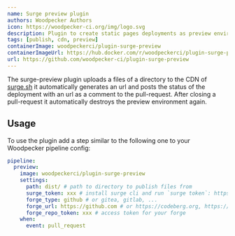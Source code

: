 ```yaml
---
name: Surge preview plugin
authors: Woodpecker Authors
icon: https://woodpecker-ci.org/img/logo.svg
description: Plugin to create static pages deployments as preview environments on pull-requests.
tags: [publish, cdn, preview]
containerImage: woodpeckerci/plugin-surge-preview
containerImageUrl: https://hub.docker.com/r/woodpeckerci/plugin-surge-preview
url: https://github.com/woodpecker-ci/plugin-surge-preview
---
```


The surge-preview plugin uploads a files of a directory to the CDN of [surge.sh](https://surge.sh/) it automatically generates an url and posts the status of the deployment with an url as a comment to the pull-request. After closing a pull-request it automatically destroys the preview environment again.

## Usage

To use the plugin add a step similar to the following one to your Woodpecker pipeline config:

```yml
pipeline:
  preview:
    image: woodpeckerci/plugin-surge-preview
    settings:
      path: dist/ # path to directory to publish files from
      surge_token: xxx # install surge cli and run `surge token`: https://surge.sh/help/getting-started-with-surge
      forge_type: github # or gitea, gitlab, ...
      forge_url: https://github.com # or https://codeberg.org, https://gitlab.com, ...
      forge_repo_token: xxx # access token for your forge
    when:
      event: pull_request
```
